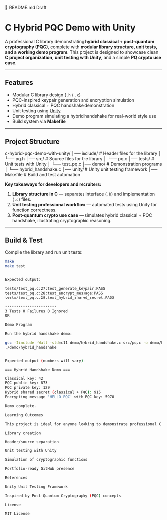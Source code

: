 🔹 README.md Draft
# C Hybrid PQC Demo with Unity

A professional C library demonstrating **hybrid classical + post-quantum cryptography (PQC)**, complete with **modular library structure, unit tests, and a working demo program**. This project 
is designed to showcase clean **C project organization**, **unit testing with Unity**, and a simple **PQ crypto use case**.

---

## Features

- Modular C library design (`.h` / `.c`)  
- PQC-inspired keypair generation and encryption simulation  
- Hybrid classical + PQC handshake demonstration  
- Unit testing using [Unity](https://github.com/ThrowTheSwitch/Unity)  
- Demo program simulating a hybrid handshake for real-world style use  
- Build system via **Makefile**

---

## Project Structure



c-hybrid-pqc-demo-with-unity/
│── include/ # Header files for the library
│ └── pq.h
│── src/ # Source files for the library
│ └── pq.c
│── tests/ # Unit tests with Unity
│ └── test_pq.c
│── demo/ # Demonstration programs
│ └── hybrid_handshake.c
│── unity/ # Unity unit testing framework
│── Makefile # Build and test automation


**Key takeaways for developers and recruiters:**

1. **Library structure in C** — separates interface (`.h`) and implementation (`.c`) files.  
2. **Unit testing professional workflow** — automated tests using Unity for function correctness.  
3. **Post-quantum crypto use case** — simulates hybrid classical + PQC handshake, illustrating cryptographic reasoning.

---

## Build & Test

Compile the library and run unit tests:

```bash
make
make test


Expected output:

tests/test_pq.c:27:test_generate_keypair:PASS
tests/test_pq.c:28:test_encrypt_message:PASS
tests/test_pq.c:29:test_hybrid_shared_secret:PASS

-----------------------
3 Tests 0 Failures 0 Ignored 
OK

Demo Program

Run the hybrid handshake demo:

gcc -Iinclude -Wall -std=c11 demo/hybrid_handshake.c src/pq.c -o demo/hybrid_handshake
./demo/hybrid_handshake


Expected output (numbers will vary):

=== Hybrid Handshake Demo ===

Classical key: 42
PQC public key: 873
PQC private key: 129
Hybrid shared secret (classical + PQC): 915
Encrypting message 'HELLO PQC' with PQC key: 5970

Demo complete.

Learning Outcomes

This project is ideal for anyone looking to demonstrate professional C skills with:

Library creation

Header/source separation

Unit testing with Unity

Simulation of cryptographic functions

Portfolio-ready GitHub presence

References

Unity Unit Testing Framework

Inspired by Post-Quantum Cryptography (PQC) concepts

License

MIT License
